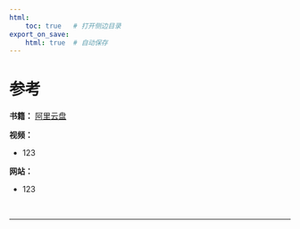 ```yaml
---
html:
    toc: true   # 打开侧边目录
export_on_save:
    html: true  # 自动保存
---
```


# 参考

**书籍：** [阿里云盘](https://www.aliyundrive.com/s/DesYASZJKet)

**视频：**

* 123

**网站：**

* 123

<br>

---



